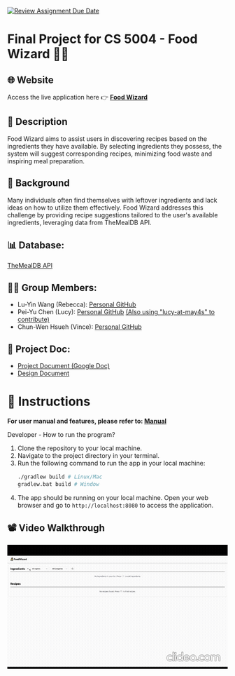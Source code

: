 [![Review Assignment Due Date](https://classroom.github.com/assets/deadline-readme-button-22041afd0340ce965d47ae6ef1cefeee28c7c493a6346c4f15d667ab976d596c.svg)](https://classroom.github.com/a/IE0ITl4j)
# Final Project for CS 5004 - Food Wizard 🧙‍♂️

## 🌐 Website
Access the live application here 👉 [**Food Wizard**](https://foodwizard.fly.dev/)

## 📖 Description
Food Wizard aims to assist users in discovering recipes based on the ingredients they have available. By selecting ingredients they possess, the system will suggest corresponding recipes, minimizing food waste and inspiring meal preparation.

## 📖 Background
Many individuals often find themselves with leftover ingredients and lack ideas on how to utilize them effectively. Food Wizard addresses this challenge by providing recipe suggestions tailored to the user's available ingredients, leveraging data from TheMealDB API.

## 📊 Database:
[TheMealDB API](https://www.themealdb.com/api.php)

## 👱🏼 Group Members:
- Lu-Yin Wang (Rebecca): [Personal GitHub](https://github.com/rebwang)
- Pei-Yu Chen (Lucy): [Personal GitHub](https://github.com/lucyyyychen) [(Also using "lucy-at-may4s" to contribute)](https://github.com/lucy-at-may4s)
- Chun-Wen Hsueh (Vince): [Personal GitHub](https://github.com/ChunWenHsueh)

## 📃 Project Doc:
- [Project Document (Google Doc)](https://docs.google.com/document/d/1VaDUGM-LZnDLe40iMbah4sar-XQG5n3iLFPSMUdu374/edit?usp=sharing)
- [Design Document](DesignDocuments/README.md)

# 🧰 Instructions

**For user manual and features, please refer to: [Manual](Manual/README.md)**

Developer - How to run the program?
1. Clone the repository to your local machine.
2. Navigate to the project directory in your terminal.
3. Run the following command to run the app in your local machine:
    ```bash
    ./gradlew build # Linux/Mac
    gradlew.bat build # Window
    ```
4. The app should be running on your local machine. Open your web browser and go to `http://localhost:8080` to access the application.


## 📽️ Video Walkthrough
<img src='img/foodwizard.gif' title='Video Walkthrough' width='' alt='Video Walkthrough' />
